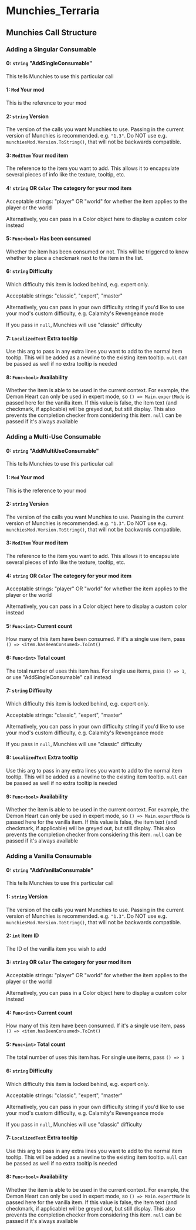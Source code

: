 # Munchies_Terraria
 
## Munchies Call Structure

### Adding a Singular Consumable

#### 0: `string` "AddSingleConsumable"
This tells Munchies to use this particular call

#### 1: `Mod` Your mod
This is the reference to your mod

#### 2: `string` Version
The version of the calls you want Munchies to use. Passing in the current version of Munchies is recommended. e.g. `"1.3"`. Do NOT use e.g. `munchiesMod.Version.ToString()`, that will not be backwards compatible.

#### 3: `ModItem` Your mod item
The reference to the item you want to add. This allows it to encapsulate several pieces of info like the texture, tooltip, etc.

#### 4: `string` OR `Color` The category for your mod item
Acceptable strings: "player" OR "world" for whether the item applies to the player or the world

Alternatively, you can pass in a Color object here to display a custom color instead

#### 5: `Func<bool>` Has been consumed
Whether the item has been consumed or not. This will be triggered to know whether to place a checkmark next to the item in the list.

#### 6: `string` Difficulty
Which difficulty this item is locked behind, e.g. expert only.

Acceptable strings: "classic", "expert", "master"

Alternatively, you can pass in your own difficulty string if you'd like to use your mod's custom difficulty, e.g. Calamity's Revengeance mode

If you pass in `null`, Munchies will use "classic" difficulty

#### 7: `LocalizedText` Extra tooltip
Use this arg to pass in any extra lines you want to add to the normal item tooltip. This will be added as a newline to the existing item tooltip.
`null` can be passed as well if no extra tooltip is needed

#### 8: `Func<bool>` Availability
Whether the item is able to be used in the current context. For example, the Demon Heart can only be used in expert mode, so `() => Main.expertMode` is passed here for the vanilla item.
If this value is false, the item text (and checkmark, if applicable) will be greyed out, but still display. This also prevents the completion checker from considering this item. `null` can be passed if it's always available

### Adding a Multi-Use Consumable

#### 0: `string` "AddMultiUseConsumable"
This tells Munchies to use this particular call

#### 1: `Mod` Your mod
This is the reference to your mod

#### 2: `string` Version
The version of the calls you want Munchies to use. Passing in the current version of Munchies is recommended. e.g. `"1.3"`. Do NOT use e.g. `munchiesMod.Version.ToString()`, that will not be backwards compatible.

#### 3: `ModItem` Your mod item
The reference to the item you want to add. This allows it to encapsulate several pieces of info like the texture, tooltip, etc.

#### 4: `string` OR `Color` The category for your mod item
Acceptable strings: "player" OR "world" for whether the item applies to the player or the world

Alternatively, you can pass in a Color object here to display a custom color instead

#### 5: `Func<int>` Current count
How many of this item have been consumed. If it's a single use item, pass `() => <item.hasBeenConsumed>.ToInt()`

#### 6: `Func<int>` Total count
The total number of uses this item has. For single use items, pass `() => 1`, or use "AddSingleConsumable" call instead

#### 7: `string` Difficulty
Which difficulty this item is locked behind, e.g. expert only.

Acceptable strings: "classic", "expert", "master"

Alternatively, you can pass in your own difficulty string if you'd like to use your mod's custom difficulty, e.g. Calamity's Revengeance mode

If you pass in `null`, Munchies will use "classic" difficulty

#### 8: `LocalizedText` Extra tooltip
Use this arg to pass in any extra lines you want to add to the normal item tooltip. This will be added as a newline to the existing item tooltip.
`null` can be passed as well if no extra tooltip is needed

#### 9: `Func<bool>` Availability
Whether the item is able to be used in the current context. For example, the Demon Heart can only be used in expert mode, so `() => Main.expertMode` is passed here for the vanilla item.
If this value is false, the item text (and checkmark, if applicable) will be greyed out, but still display. This also prevents the completion checker from considering this item. `null` can be passed if it's always available

### Adding a Vanilla Consumable

#### 0: `string` "AddVanillaConsumable"
This tells Munchies to use this particular call

#### 1: `string` Version
The version of the calls you want Munchies to use. Passing in the current version of Munchies is recommended. e.g. `"1.3"`. Do NOT use e.g. `munchiesMod.Version.ToString()`, that will not be backwards compatible.

#### 2: `int` Item ID
The ID of the vanilla item you wish to add

#### 3: `string` OR `Color` The category for your mod item
Acceptable strings: "player" OR "world" for whether the item applies to the player or the world

Alternatively, you can pass in a Color object here to display a custom color instead

#### 4: `Func<int>` Current count
How many of this item have been consumed. If it's a single use item, pass `() => <item.hasBeenConsumed>.ToInt()`

#### 5: `Func<int>` Total count
The total number of uses this item has. For single use items, pass `() => 1`

#### 6: `string` Difficulty
Which difficulty this item is locked behind, e.g. expert only.

Acceptable strings: "classic", "expert", "master"

Alternatively, you can pass in your own difficulty string if you'd like to use your mod's custom difficulty, e.g. Calamity's Revengeance mode

If you pass in `null`, Munchies will use "classic" difficulty

#### 7: `LocalizedText` Extra tooltip
Use this arg to pass in any extra lines you want to add to the normal item tooltip. This will be added as a newline to the existing item tooltip.
`null` can be passed as well if no extra tooltip is needed

#### 8: `Func<bool>` Availability
Whether the item is able to be used in the current context. For example, the Demon Heart can only be used in expert mode, so `() => Main.expertMode` is passed here for the vanilla item.
If this value is false, the item text (and checkmark, if applicable) will be greyed out, but still display. This also prevents the completion checker from considering this item. `null` can be passed if it's always available
